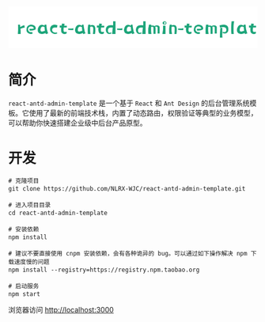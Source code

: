 
<p align="center">
   <a href="https://nlrx-wjc.github.io/react-antd-admin-template/" target="_blank">
      <img src="./logo.png"/>
   </a>
</p>

# 简介

`react-antd-admin-template` 是一个基于 `React` 和 `Ant Design` 的后台管理系统模板。它使用了最新的前端技术栈，内置了动态路由，权限验证等典型的业务模型，可以帮助你快速搭建企业级中后台产品原型。

# 开发

```
# 克隆项目
git clone https://github.com/NLRX-WJC/react-antd-admin-template.git

# 进入项目目录
cd react-antd-admin-template

# 安装依赖
npm install

# 建议不要直接使用 cnpm 安装依赖，会有各种诡异的 bug。可以通过如下操作解决 npm 下载速度慢的问题
npm install --registry=https://registry.npm.taobao.org

# 启动服务
npm start
```

浏览器访问 [http://localhost:3000](http://localhost:3000/)
